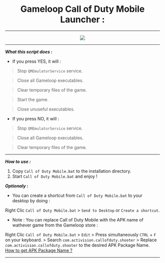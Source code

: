 <div align="center">

# Gameloop Call of Duty Mobile Launcher :

<hr>

<img src="https://i.imgur.com/GFAemsk.png">

<hr></div align="center">

***What this script does :***

- If you press YES, it will :

> Stop `QMEmulatorService` service.

> Close all Gameloop executables.

> Clear temporary files of the game.

> Start the game.

> Close unuseful executables.

- If you press NO, it will :

> Stop `QMEmulatorService` service.

> Close all Gameloop executables.

> Clear temporary files of the game.

<hr>

***How to use :***

1) Copy `Call of Duty Mobile.bat` to the installation directory.
2) Start `Call of Duty Mobile.bat` and enjoy !

***Optionaly :***

- You can create a shortcut from `Call of Duty Mobile.bat` to your desktop by doing :

Right Clic `Call of Duty Mobile.bat` > `Send to Desktop` or `Create a shortcut`.

- Note : You can replace Call of Duty Mobile with the APK name of wathever game from the Gameloop store :

Right Clic `Call of Duty Mobile.bat` > `Edit` > Press simultaneously `CTRL` + `F` on your keyboard. > Search `com.activision.callofduty.shooter` > Replace `com.activision.callofduty.shooter` to the desired APK Package Name. [How to get APK Package Name ?](https://play.google.com/store/apps/details?id=bg.projectoria.appinspector)

<hr>